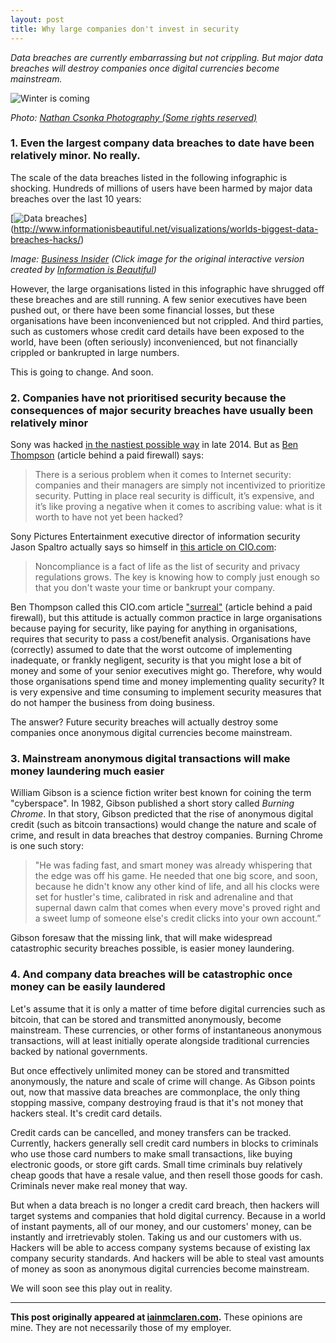 ```yaml
---
layout: post
title: Why large companies don't invest in security 
---
```

 
*Data breaches are currently embarrassing but not crippling.  But major data breaches will destroy companies once digital currencies become mainstream.*   
 
![Winter is coming](http://iainmclaren.com/public/images/2015-01-19-databreach.jpg)  
 
*Photo: [Nathan Csonka Photography (Some rights reserved)](https://www.flickr.com/photos/nathancsonka/)*

### 1. Even the largest company data breaches to date have been relatively minor.  No really.

The scale of the data breaches listed in the following infographic is shocking. Hundreds of millions of users have been harmed by major data breaches over the last 10 years: 

[![Data breaches](http://iainmclaren.com/public/images/2015-01-19-data-breaches-infographic-2014-12.jpg "Data breaches")] (http://www.informationisbeautiful.net/visualizations/worlds-biggest-data-breaches-hacks/)

*Image: [Business Insider](http://www.businessinsider.com.au/data-breaches-infographic-2014-12) (Click image for the original interactive version created by [Information is Beautiful](http://www.informationisbeautiful.net/visualizations/worlds-biggest-data-breaches-hacks/static/))*

However, the large organisations listed in this infographic have shrugged off these breaches and are still running. A few senior executives have been pushed out, or there have been some financial losses, but these organisations have been inconvenienced but not crippled. And third parties, such as customers whose credit card details have been exposed to the world, have been (often seriously) inconvenienced, but not financially crippled or bankrupted in large numbers.

This is going to change.  And soon. 

### 2. Companies have not prioritised security because the consequences of major security breaches have usually been relatively minor

Sony was hacked [in the nastiest possible way](http://www.engadget.com/2014/12/10/sony-pictures-hack-the-whole-story/) in late 2014.  But as [Ben Thompson](http://stratechery.com/2014/daily-update-windows-8-1-bing-hacking-corporate-responsibility-asian-chat-app-updates/) (article behind a paid firewall) says: 

> There is a serious problem when it comes to Internet security: companies and their managers are simply not incentivized to prioritize security. Putting in place real security is difficult, it’s expensive, and it’s like proving a negative when it comes to ascribing value: what is it worth to have not yet been hacked?

Sony Pictures Entertainment executive director of information security Jason Spaltro actually says so himself in [this article on CIO.com](http://www.cio.com/article/2439324/risk-management/your-guide-to-good-enough-compliance.html):

> Noncompliance is a fact of life as the list of security and privacy regulations grows. The key is knowing how to comply just enough so that you don't waste your time or bankrupt your company.

Ben Thompson called this CIO.com article ["surreal"](http://stratechery.com/2014/daily-update-silver-lining-sony-target-iowa-launches-smartphone-drivers-license-xiaomi-banned-india/) (article behind a paid firewall), but this attitude is actually common practice in large organisations because paying for security, like paying for anything in organisations, requires that security to pass a cost/benefit analysis.  Organisations have (correctly) assumed to date that the worst outcome of implementing inadequate, or frankly negligent, security is that you might lose a bit of money and some of your senior executives might go.  Therefore, why would those organisations spend time and money implementing quality security?  It is very expensive and time consuming to implement security measures that do not hamper the business from doing business.

The answer? Future security breaches will actually destroy some companies once anonymous digital currencies become mainstream.

### 3. Mainstream anonymous digital transactions will make money laundering much easier

William Gibson is a science fiction writer best known for coining the term "cyberspace".  In 1982, Gibson published a short story called *Burning Chrome*. In that story, Gibson predicted that the rise of anonymous digital credit (such as bitcoin transactions) would change the nature and scale of crime, and result in data breaches that destroy companies.  Burning Chrome is one such story:

> "He was fading fast, and smart money was already whispering that the edge was off his game. He needed that one big score, and soon, because he didn't know any other kind of life, and all his clocks were set for hustler's time, calibrated in risk and adrenaline and that supernal dawn calm that comes when every move's proved right and a sweet lump of someone else's credit clicks into your own account.” 

Gibson foresaw that the missing link, that will make widespread catastrophic security breaches possible, is easier money laundering.

### 4. And company data breaches will be catastrophic once money can be easily laundered

Let's assume that it is only a matter of time before digital currencies such as bitcoin, that can be stored and transmitted anonymously, become mainstream.  These currencies, or other forms of instantaneous anonymous transactions, will at least initially operate alongside traditional currencies backed by national governments.

But once effectively unlimited money can be stored and transmitted anonymously, the nature and scale of crime will change.  As Gibson points out, now that massive data breaches are commonplace, the only thing stopping massive, company destroying fraud is that it's not money that hackers steal.  It's credit card details.

Credit cards can be cancelled, and money transfers can be tracked.  Currently, hackers generally sell credit card numbers in blocks to criminals who use those card numbers to make small transactions, like buying electronic goods, or store gift cards.  Small time criminals buy relatively cheap goods that have a resale value, and then resell those goods for cash.  Criminals never make real money that way.

But when a data breach is no longer a credit card breach, then hackers will target systems and companies that hold digital currency.  Because in a world of instant payments, all of our money, and our customers' money, can be instantly and irretrievably stolen.  Taking us and our customers with us.  Hackers will be able to access company systems because of existing lax company security standards.  And hackers will be able to steal vast amounts of money as soon as anonymous digital currencies become mainstream.

We will soon see this play out in reality.  


---

**This post originally appeared at [iainmclaren.com](http://iainmclaren.com).**  These opinions are mine.  They are not necessarily those of my employer.